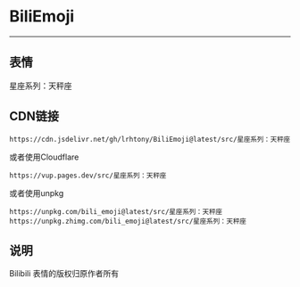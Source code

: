 # BiliEmoji
---
## 表情
星座系列：天秤座
## CDN链接
```
https://cdn.jsdelivr.net/gh/lrhtony/BiliEmoji@latest/src/星座系列：天秤座
```
或者使用Cloudflare
```
https://vup.pages.dev/src/星座系列：天秤座
```
或者使用unpkg
```
https://unpkg.com/bili_emoji@latest/src/星座系列：天秤座
https://unpkg.zhimg.com/bili_emoji@latest/src/星座系列：天秤座
```
## 说明
Bilibili 表情的版权归原作者所有
